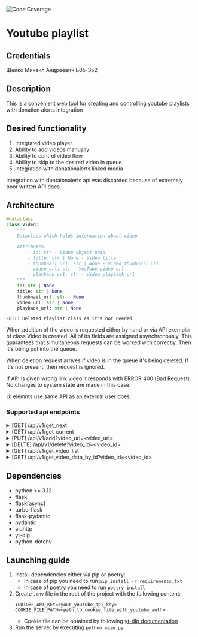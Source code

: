 ![Code Coverage](https://img.shields.io/badge/Code%20Coverage-82%25-success?style=flat)
# Youtube playlist

## Credentials

Шейко Михаил Андреевич Б05-352

## Description

This is a convenient web tool for creating and controlling youtube playlists with donation alerts integration

## Desired functionality

1) Integrated video player
1) Ability to add videos manually
2) Ability to control video flow
3) Ability to skip to the desired video in queue
4) <s>Integration with donationalerts linked media</s>

Integration with dontaionalerts api was discarded because of extremely poor written API docs.

## Architecture

```python
@dataclass
class Video:
    """
    Dataclass which holds information about video

    Attributes:
        - id: str - Video object uuid
        - title: str | None - Video title
        - thumbnail_url: str | None - Video thumbnail url
        - video_url: str - YouTube video url
        - playback_url: str - Video playback url
    """
    id: str | None
    title: str | None
    thumbnail_url: str | None
    video_url: str | None
    playback_url: str | None
```

`EDIT: Deleted Playlist class as it's not needed`

When addition of the video is requested either by hand or via API exemplar of class Video is created. All of its fields are assigned asynchronously. This guarantees that simultaneous requests can be worked with correctly. Then it's being put into the queue.

When deletion request arrives if video is in the queue it's being deleted. If it's not present, then request is ignored.

If API is given wrong link video it responds with ERROR 400 (Bad Request). No changes to system state are made in this case.

UI elemnts use same API as an external user does.

### Supported api endpoints

<details>
<summary>[GET] /api/v1/get_next</summary>
Get next video from list
</details>
<details>
<summary>[GET] /api/v1/get_current</summary>
Get currently playing video
</details>
<details>
<summary>[PUT] /api/v1/add?video_url=&lt;video_url&gt;</summary>
Add video to the queue by its url
</details>
<details>
<summary>[DELTE] /api/v1/delete?video_id=&lt;video_id&gt;</summary>
Delete video by its id
</details>
<details>
<summary>[GET] /api/v1/get_video_list</summary>
Get list of links and titles to videos in queue
</details>
<details>
<summary>[GET] /api/v1/get_video_data_by_id?video_id=&lt;video_id&gt;</summary>
Get video data, including playback url, by its id
</details>

## Dependencies

- python >= 3.12
- flask
- flask[async]
- turbo-flask
- flask-pydantic
- pydantic
- aiohttp
- yt-dlp
- python-dotenv


## Launching guide
1) Install dependencies either via pip or poetry:
    * In case of pip you need to run `pip install -r requirements.txt`
    * In case of poetry you need to run `poetry install`
2) Create `.env` file in the root of the project with the following content:
    ```
    YOUTUBE_API_KEY=<your_youtube_api_key>
    COOKIE_FILE_PATH=<path_to_cookie_file_with_youtube_auth>
    ```
   * Cookie file can be obtained by following [yt-dlp documentation](https://github.com/yt-dlp/yt-dlp/wiki/Extractors#exporting-youtube-cookies)
3) Run the server by executing `python main.py`
